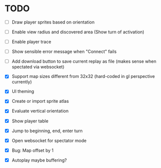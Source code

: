 TODO
====

- [ ] Draw player sprites based on orientation
- [ ] Enable view radius and discovered area (Show turn of activation)
- [ ] Enable player trace
- [ ] Show sensible error message when "Connect" fails
- [ ] Add download button to save current replay as file (makes sense when spectated via websocket)

- [X] Support map sizes different from 32x32 (hard-coded in gl perspective currently)
- [X] UI theming
- [X] Create or import sprite atlas
- [X] Evaluate vertical orientation
- [X] Show player table
- [X] Jump to beginning, end, enter turn
- [X] Open websocket for spectator mode
- [X] Bug: Map offset by 1
- [X] Autoplay maybe buffering?
